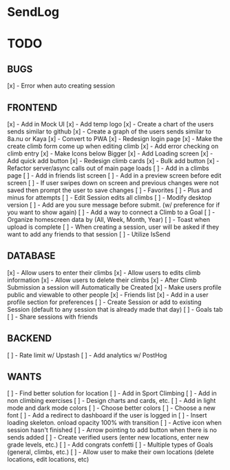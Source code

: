 # SendLog

# TODO

## BUGS

[x] - Error when auto creating session

## FRONTEND

[x] - Add in Mock UI
[x] - Add temp logo
[x] - Create a chart of the users sends similar to github
[x] - Create a graph of the users sends similar to 8a.nu or Kaya
[x] - Convert to PWA
[x] - Redesign login page
[x] - Make the create climb form come up when editing climb
[x] - Add error checking on climb entry
[x] - Make Icons below Bigger
[x] - Add Loading screen
[x] - Add quick add button
[x] - Redesign climb cards
[x] - Bulk add button
[x] - Refactor server/async calls out of main page loads
[ ] - Add in a climbs page
[ ] - Add in friends list screen
[ ] - Add in a preview screen before edit screen
[ ] - If user swipes down on screen and previous changes were not saved then prompt the user to save changes
[ ] - Favorites
[ ] - Plus and minus for attempts
[ ] - Edit Session edits all climbs
[ ] - Modify desktop version
[ ] - Add are you sure message before submit. (w/ preference for if you want to show again)
[ ] - Add a way to connect a Climb to a Goal
[ ] - Organize homescreen data by (All, Week, Month, Year)
[ ] - Toast when upload is complete
[ ] - When creating a session, user will be asked if they want to add any friends to that session
[ ] - Utilize IsSend

## DATABASE

[x] - Allow users to enter their climbs
[x] - Allow users to edits climb information
[x] - Allow users to delete their climbs
[x] - After Climb Submission a session will Automatically be Created
[x] - Make users profile public and viewable to other people
[x] - Friends list
[x] - Add in a user profile section for preferences
[ ] - Create Session or add to existing Session (default to any session that is already made that day)
[ ] - Goals tab
[ ] - Share sessions with friends

## BACKEND

[ ] - Rate limit w/ Upstash
[ ] - Add analytics w/ PostHog

## WANTS

[ ] - Find better solution for location
[ ] - Add in Sport Climbing
[ ] - Add in non climbing exercises
[ ] - Design charts and cards, etc.
[ ] - Add in light mode and dark mode colors
[ ] - Choose better colors
[ ] - Choose a new font
[ ] - Add a redirect to dashboard if the user is logged in
[ ] - Insert loading skeleton. onload opacity 100% with transition
[ ] - Active icon when session hasn't finished
[ ] - Arrow pointing to add button when there is no sends added
[ ] - Create verified users (enter new locations, enter new grade levels, etc.)
[ ] - Add congrats confetti
[ ] - Multiple types of Goals (general, climbs, etc.)
[ ] - Allow user to make their own locations (delete locations, edit locations, etc)
